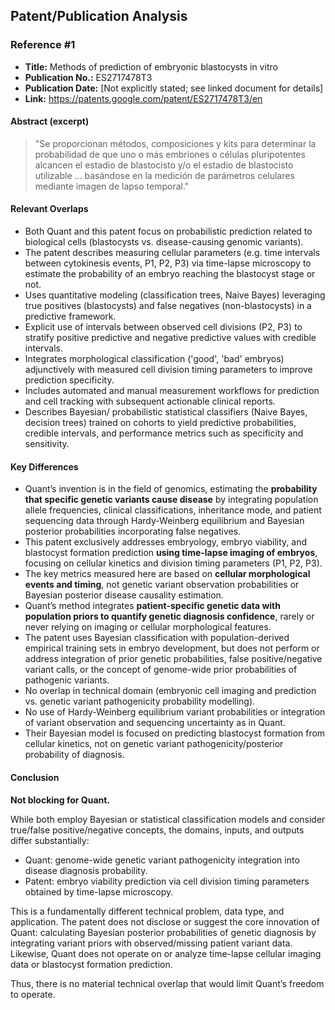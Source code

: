 ## Patent/Publication Analysis

### Reference #1

- **Title:** Methods of prediction of embryonic blastocysts in vitro  
- **Publication No.:** ES2717478T3  
- **Publication Date:** [Not explicitly stated; see linked document for details]  
- **Link:** https://patents.google.com/patent/ES2717478T3/en

#### Abstract (excerpt)

> "Se proporcionan métodos, composiciones y kits para determinar la probabilidad de que uno o más embriones o células pluripotentes alcancen el estadio de blastocisto y/o el estadio de blastocisto utilizable ... basándose en la medición de parámetros celulares mediante imagen de lapso temporal."

#### Relevant Overlaps

- Both Quant and this patent focus on probabilistic prediction related to biological cells (blastocysts vs. disease-causing genomic variants).  
- The patent describes measuring cellular parameters (e.g. time intervals between cytokinesis events, P1, P2, P3) via time-lapse microscopy to estimate the probability of an embryo reaching the blastocyst stage or not.  
- Uses quantitative modeling (classification trees, Naive Bayes) leveraging true positives (blastocysts) and false negatives (non-blastocysts) in a predictive framework.  
- Explicit use of intervals between observed cell divisions (P2, P3) to stratify positive predictive and negative predictive values with credible intervals.  
- Integrates morphological classification ('good', 'bad' embryos) adjunctively with measured cell division timing parameters to improve prediction specificity.  
- Includes automated and manual measurement workflows for prediction and cell tracking with subsequent actionable clinical reports.  
- Describes Bayesian/ probabilistic statistical classifiers (Naive Bayes, decision trees) trained on cohorts to yield predictive probabilities, credible intervals, and performance metrics such as specificity and sensitivity.  

#### Key Differences

- Quant’s invention is in the field of genomics, estimating the **probability that specific genetic variants cause disease** by integrating population allele frequencies, clinical classifications, inheritance mode, and patient sequencing data through Hardy-Weinberg equilibrium and Bayesian posterior probabilities incorporating false negatives.  
- This patent exclusively addresses embryology, embryo viability, and blastocyst formation prediction **using time-lapse imaging of embryos**, focusing on cellular kinetics and division timing parameters (P1, P2, P3).  
- The key metrics measured here are based on **cellular morphological events and timing**, not genetic variant observation probabilities or Bayesian posterior disease causality estimation.  
- Quant’s method integrates **patient-specific genetic data with population priors to quantify genetic diagnosis confidence**, rarely or never relying on imaging or cellular morphological features.  
- The patent uses Bayesian classification with population-derived empirical training sets in embryo development, but does not perform or address integration of prior genetic probabilities, false positive/negative variant calls, or the concept of genome-wide prior probabilities of pathogenic variants.  
- No overlap in technical domain (embryonic cell imaging and prediction vs. genetic variant pathogenicity probability modelling).  
- No use of Hardy-Weinberg equilibrium variant probabilities or integration of variant observation and sequencing uncertainty as in Quant.  
- Their Bayesian model is focused on predicting blastocyst formation from cellular kinetics, not on genetic variant pathogenicity/posterior probability of diagnosis.  

#### Conclusion

**Not blocking for Quant.**

While both employ Bayesian or statistical classification models and consider true/false positive/negative concepts, the domains, inputs, and outputs differ substantially:

- Quant: genome-wide genetic variant pathogenicity integration into disease diagnosis probability.  
- Patent: embryo viability prediction via cell division timing parameters obtained by time-lapse microscopy.  

This is a fundamentally different technical problem, data type, and application. The patent does not disclose or suggest the core innovation of Quant: calculating Bayesian posterior probabilities of genetic diagnosis by integrating variant priors with observed/missing patient variant data. Likewise, Quant does not operate on or analyze time-lapse cellular imaging data or blastocyst formation prediction.

Thus, there is no material technical overlap that would limit Quant’s freedom to operate.
